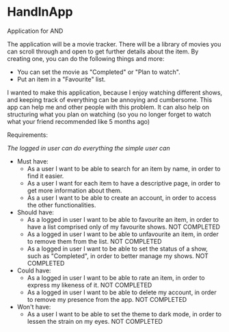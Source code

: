 # HandInApp
Application for AND

The application will be a movie tracker. There will be a library of movies you can scroll through and open to get further details about the item.
By creating one, you can do the following things and more:
 - You can set the movie as "Completed" or "Plan to watch".
 - Put an item in a "Favourite" list.
 
 I wanted to make this application, because I enjoy watching different shows, and keeping track of everything can be annoying and cumbersome.
 This app can help me and other people with this problem. It can also help on structuring what you plan on watching (so you no longer forget to watch what your friend recommended like 5 months ago)
 
 Requirements: 
 
 *The logged in user can do everything the simple user can*
 
  - Must have:
    - As a user I want to be able to search for an item by name, in order to find it easier.
    - As a user I want for each item to have a descriptive page, in order to get more information about them.
    - As a user I want to be able to create an account, in order to access the other functionalities.
  - Should have:
    - As a logged in user I want to be able to favourite an item, in order to have a list comprised only of my favourite shows. NOT COMPLETED
    - As a logged in user I want to be able to unfavourite an item, in order to remove them from the list. NOT COMPLETED
    - As a logged in user I want to be able to set the status of a show, such as "Completed", in order to better manage my shows. NOT COMPLETED
  - Could have:
    - As a logged in user I want to be able to rate an item, in order to express my likeness of it. NOT COMPLETED
    - As a logged in user I want to be able to delete my account, in order to remove my presence from the app. NOT COMPLETED
  - Won't have:
    - As a user I want to be able to set the theme to dark mode, in order to lessen the strain on my eyes. NOT COMPLETED
